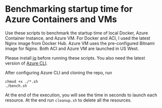 # Benchmarking startup time for Azure Containers and VMs
Use these scripts to benchmark the startup time of local Docker, Azure Container Instance, and Azure VM. For Docker and ACI, I used the latest Nginx image from Docker Hub. Azure VM uses the pre-configured Bitnami image for Nginx. Both ACI and Azure VM are launched in US West.

Please install [jq](https://stedolan.github.io/jq/) before running these scripts. You also need the latest version of [Azure CLI](https://github.com/Azure/azure-cli). 

After configuring Azure CLI and cloning the repo, run 

```shell
chmod +x ./*.sh
./bench.sh
```
At the end of the execution, you will see the time in seconds to launch each resource. At the end run ```cleanup.sh``` to delete all the resources.
